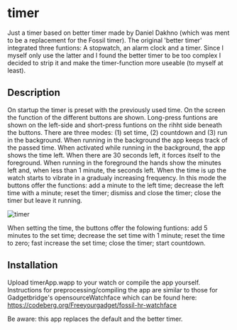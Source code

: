 # timer
 Just a timer based on better timer made by Daniel Dakhno (which was ment to be a replacement for the Fossil timer).
 The original 'better timer' integrated three funtions: A stopwatch, an alarm clock and a timer. Since I myself only use the latter and I found the better timer to be too complex I decided to strip it and make the timer-function more useable (to myself at least).

## Description
On startup the timer is preset with the previously used time. On the screen the function of the different buttons are shown. Long-press funtions are shown on the left-side and short-press funtions on the rihht side beneath the buttons. There are three modes: (1) set time, (2) countdown and (3) run in the background.
When running in the background the app keeps track of the passed time. When activated while running in the background, the app shows the time left. When there are 30 seconds left, it forces itself to the foreground.
When running in the foreground the hands show the minutes left and, when less than 1 minute, the seconds left. When the time is up the watch starts to vibrate in a gradualy increasing frequency. In this mode the buttons offer the functions: add a minute to the left time; decrease the left time with a minute; reset the timer; dismiss and close the timer; close the timer but leave it running.

![timer](https://github.com/gjkrediet/Fossil_Timer/assets/20277013/ea23f25e-3657-4b09-8dbd-b9456765b3a1)

When setting the time, the buttons offer the folowing funtions: add 5 minutes to the set time; decrease the set time with 1 minute; reset the time to zero; fast increase the set time; close the timer; start countdown.

## Installation
Upload timerApp.wapp to your watch or compile the app yourself. Instructions for preprocessing/compiling the app are similar to those for Gadgetbridge's opensourceWatchface which can be found here: https://codeberg.org/Freeyourgadget/fossil-hr-watchface

Be aware: this app replaces the default and the better timer.
